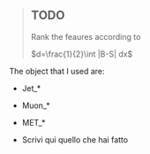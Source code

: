 > ## TODO
> 
> Rank the feaures according to
> 
> $d=\frac{1}{2}\int |B-S| dx$

The object that I used are:

- Jet_*

- Muon_*

- MET_*

- Scrivi qui quello che hai fatto
  
  
